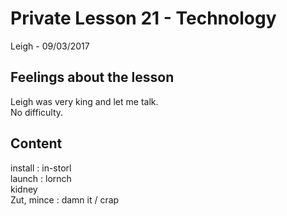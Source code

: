 # Private Lesson 21 - Technology
Leigh - 09/03/2017

## Feelings about the lesson
Leigh was very king and let me talk.  
No difficulty.

## Content
install : in-storl  
launch : lornch  
kidney  
Zut, mince : damn it / crap  